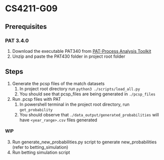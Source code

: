 # CS4211-G09

## Prerequisites

### PAT 3.4.0
1. Download the executable PAT340 from [PAT-Process Analysis Toolkit](https://pat.comp.nus.edu.sg/?page_id=2660)
2. Unzip and paste the PAT430 folder in project root folder

## Steps
1. Generate the pcsp files of the match datasets
   1. In project root directory run `python3 ./scripts/load_all.py`
   2. You should see that pcsp_files are being generated in `./pcsp_files`
2. Run .pcsp files with PAT
   1. In powershell terminal in the project root directory, run `get_probability`
   2. You should observe that `./data_output/generated_probabilities` will have `<year_range>.csv` files generated

#### WIP
3. Run generate_new_probabilities.py script to generate new_probabilities (refer to betting_simulation)
4. Run betting simulation script